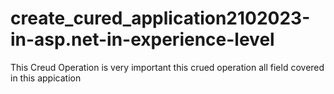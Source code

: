 # create_cured_application2102023-in-asp.net-in-experience-level
This Creud Operation is very important this crued operation all field  covered in this appication
